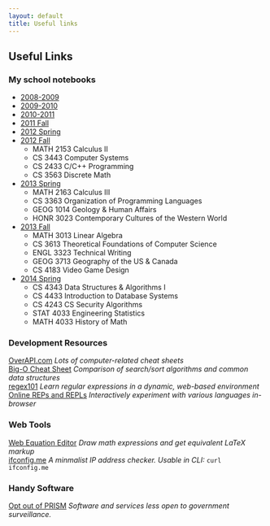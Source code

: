 ```yaml
---
layout: default
title: Useful links
---
```


## Useful Links ##

### My school notebooks ###
 * [2008-2009](http://www.evernote.com/pub/bas1/school_08-09)
 * [2009-2010](http://www.evernote.com/pub/bas1/School_2009-2010)
 * [2010-2011](http://www.evernote.com/pub/bas1/school10-11)
 * [2011 Fall](https://www.evernote.com/pub/bas1/2011fall) 
 * [2012 Spring](https://www.evernote.com/pub/bas1/2012spring)
 * [2012 Fall](https://www.evernote.com/pub/bas1/2012fall)
   * MATH 2153 Calculus II
   * CS 3443 Computer Systems
   * CS 2433 C/C++ Programming
   * CS 3563 Discrete Math
 * [2013 Spring](https://www.evernote.com/pub/bas1/2013spring)
   * MATH 2163 Calculus III
   * CS 3363 Organization of Programming Languages
   * GEOG 1014 Geology & Human Affairs
   * HONR 3023 Contemporary Cultures of the Western World
 * [2013 Fall](https://www.evernote.com/pub/bas1/2013fall)
   * MATH 3013 Linear Algebra
   * CS 3613 Theoretical Foundations of Computer Science
   * ENGL 3323 Technical Writing
   * GEOG 3713 Geography of the US & Canada
   * CS 4183 Video Game Design
 * [2014 Spring](https://www.evernote.com/pub/bas1/2014spring)
   * CS 4343 Data Structures & Algorithms I
   * CS 4433 Introduction to Database Systems
   * CS 4243 CS Security Algorithms
   * STAT 4033 Engineering Statistics
   * MATH 4033 History of Math

### Development Resources ###
[OverAPI.com](http://overapi.com/) *Lots of computer-related cheat sheets*   
[Big-O Cheat Sheet](http://bigocheatsheet.com/) *Comparison of search/sort algorithms and common data structures*  
[regex101](http://regex101.com/) *Learn regular expressions in a dynamic, web-based environment*   
[Online REPs and REPLs](http://joel.franusic.com/Online-REPs-and-REPLs/) *Interactively experiment with various languages in-browser*

### Web Tools ###
[Web Equation Editor](http://webdemo.visionobjects.com/equation.html?locale=default) *Draw math expressions and get equivalent LaTeX markup*  
[ifconfig.me](http://ifconfig.me/) *A minmalist IP address checker. Usable in CLI:* <code>curl ifconfig.me</code>  

### Handy Software ###
[Opt out of PRISM](https://prism-break.org/) *Software and services less open to government surveillance.*
